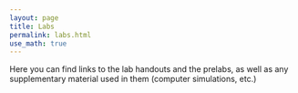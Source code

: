 ```yaml
---
layout: page
title: Labs
permalink: labs.html 
use_math: true
---
```


Here you can find links to the lab handouts and the prelabs, as well as any supplementary material used in them (computer simulations, etc.)

